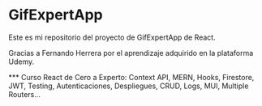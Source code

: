 # GifExpertApp

Este es mi repositorio del proyecto de GifExpertApp de React.

Gracias a Fernando Herrera por el aprendizaje adquirido en la plataforma Udemy.

*** Curso React de Cero a Experto:
Context API, MERN, Hooks, Firestore, JWT, Testing, Autenticaciones, Despliegues, CRUD, Logs, MUI, Multiple Routers...